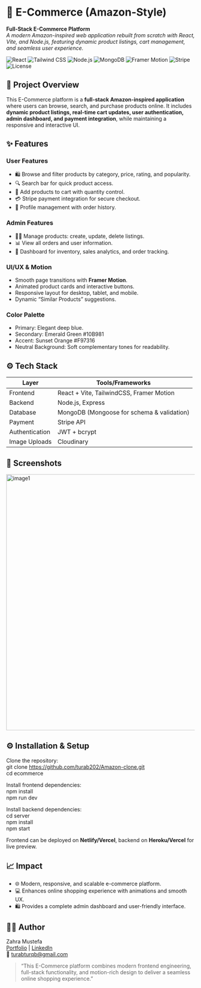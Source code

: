 # 🛒 E-Commerce (Amazon-Style)  
**Full-Stack E-Commerce Platform**  
*A modern Amazon-inspired web application rebuilt from scratch with React, Vite, and Node.js, featuring dynamic product listings, cart management, and seamless user experience.*

![React](https://img.shields.io/badge/React-18.2.0-blue?style=for-the-badge)
![Tailwind CSS](https://img.shields.io/badge/TailwindCSS-3.3.0-blue?style=for-the-badge)
![Node.js](https://img.shields.io/badge/Node.js-18-green?style=for-the-badge)
![MongoDB](https://img.shields.io/badge/MongoDB-6-brightgreen?style=for-the-badge)
![Framer Motion](https://img.shields.io/badge/FramerMotion-7.6.0-purple?style=for-the-badge)
![Stripe](https://img.shields.io/badge/Stripe-Payment-blue?style=for-the-badge)
![License](https://img.shields.io/badge/License-MIT-lightgrey?style=for-the-badge)

## 🚀 Project Overview
This E-Commerce platform is a **full-stack Amazon-inspired application** where users can browse, search, and purchase products online. It includes **dynamic product listings, real-time cart updates, user authentication, admin dashboard, and payment integration**, while maintaining a responsive and interactive UI.

## ✨ Features
### User Features
- 🛍️ Browse and filter products by category, price, rating, and popularity.  
- 🔍 Search bar for quick product access.  
- 🛒 Add products to cart with quantity control.  
- 💳 Stripe payment integration for secure checkout.  
- 👤 Profile management with order history.  

### Admin Features
- 🧑‍💼 Manage products: create, update, delete listings.  
- 📊 View all orders and user information.  
- 🔧 Dashboard for inventory, sales analytics, and order tracking.  

### UI/UX & Motion
- Smooth page transitions with **Framer Motion**.  
- Animated product cards and interactive buttons.  
- Responsive layout for desktop, tablet, and mobile.  
- Dynamic “Similar Products” suggestions.  

### Color Palette
- Primary: Elegant deep blue.  
- Secondary: Emerald Green #10B981  
- Accent: Sunset Orange #F97316  
- Neutral Background: Soft complementary tones for readability.

## ⚙️ Tech Stack
| Layer       | Tools/Frameworks |
|------------|------------------|
| Frontend   | React + Vite, TailwindCSS, Framer Motion |
| Backend    | Node.js, Express |
| Database   | MongoDB (Mongoose for schema & validation) |
| Payment    | Stripe API |
| Authentication | JWT + bcrypt |
| Image Uploads | Cloudinary |

## 📸 Screenshots

<img width="1363" height="682" alt="image1" src="https://github.com/user-attachments/assets/a510cda4-5dad-47bb-8e6e-66d808a8d8cf" />

## ⚙️ Installation & Setup
Clone the repository:  
git clone https://github.com/turab202/Amazon-clone.git  
cd ecommerce  

Install frontend dependencies:  
npm install  
npm run dev  

Install backend dependencies:  
cd server  
npm install  
npm start  

Frontend can be deployed on **Netlify/Vercel**, backend on **Heroku/Vercel** for live preview.

## 📈 Impact
- 🌐 Modern, responsive, and scalable e-commerce platform.  
- 💻 Enhances online shopping experience with animations and smooth UX.  
- 🛍️ Provides a complete admin dashboard and user-friendly interface.  

## 👩‍💻 Author
Zahra Mustefa  
[Portfolio](https://zahra-mustefa.netlify.app) | [LinkedIn](https://www.linkedin.com/in/zahra-mustefa-035196330)  
📧 turabturqb@gmail.com

> “This E-Commerce platform combines modern frontend engineering, full-stack functionality, and motion-rich design to deliver a seamless online shopping experience.”
